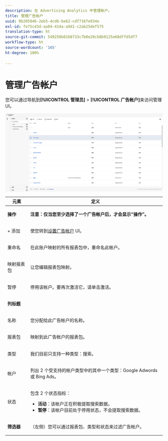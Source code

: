 ```yaml
---
description: 在 Advertising Analytics 中管理帐户。
title: 管理广告帐户
uuid: 0b205046-2eb5-4cd6-be62-cdf716fe934e
exl-id: fe75cd3d-aa84-414a-a9d1-c2ab25def575
translation-type: ht
source-git-commit: 549258b0168733c7b0e28cb8b9125e68dffd5df7
workflow-type: ht
source-wordcount: '165'
ht-degree: 100%

---
```


# 管理广告帐户

您可以通过导航到&#x200B;**[!UICONTROL 管理员]** > **[!UICONTROL 广告帐户]**&#x200B;来访问管理 UI。

![](assets/manage_ad_accounts.png)

<table id="table_BE318026CF024E94A885EED86AA7077F"> 
 <thead> 
  <tr> 
   <th colname="col1" class="entry"> 元素 </th> 
   <th colname="col2" class="entry"> 定义 </th> 
  </tr>
 </thead>
 <tbody> 
  <tr> 
   <td colname="col1"> <p><b>操作</b> </p> </td> 
   <td colname="col2"> <p><b>注意：仅当您至少选择了一个广告帐户后，才会显示“操作”。</b> </p> </td> 
  </tr> 
  <tr> 
   <td colname="col1"> <p>+ 添加 </p> </td> 
   <td colname="col2"> <p>使您转到<a href="/help/integrate/c-advertising-analytics/c-adanalytics-workflow/aa-create-ad-account.md"  >设置广告帐户</a> UI。 </p> </td> 
  </tr> 
  <tr> 
   <td colname="col1"> <p>重命名 </p> </td> 
   <td colname="col2"> <p>在此账户映射的所有报表包中，重命名此帐户。 </p> </td> 
  </tr> 
  <tr> 
   <td colname="col1"> <p>映射报表包 </p> </td> 
   <td colname="col2"> <p>让您编辑报表包映射。 </p> </td> 
  </tr> 
  <tr> 
   <td colname="col1"> <p>暂停 </p> </td> 
   <td colname="col2"> <p>停用该帐户。要再次激活它，请单击<span class="uicontrol">激活</span>。 </p> </td> 
  </tr> 
  <tr> 
   <td colname="col1"> <p><b>列标题</b> </p> </td> 
   <td colname="col2"> </td> 
  </tr> 
  <tr> 
   <td colname="col1"> <p>名称 </p> </td> 
   <td colname="col2"> <p>您分配给此广告帐户的名称。 </p> </td> 
  </tr> 
  <tr> 
   <td colname="col1"> <p>报表包 </p> </td> 
   <td colname="col2"> <p>映射到此广告帐户的报表包。 </p> </td> 
  </tr> 
  <tr> 
   <td colname="col1"> <p>类型 </p> </td> 
   <td colname="col2"> <p>我们目前只支持一种类型：搜索。 </p> </td> 
  </tr> 
  <tr> 
   <td colname="col1"> <p>帐户 </p> </td> 
   <td colname="col2"> <p>列出 2 个受支持的帐户类型中的其中一个类型：Google Adwords 或 Bing Ads。 </p> </td> 
  </tr> 
  <tr> 
   <td colname="col1"> <p>状态 </p> </td> 
   <td colname="col2"> <p>包含 2 个状态指标： </p> 
    <ul id="ul_376263DEF6EE44B48564D272D3CBFCBC"> 
     <li id="li_75E329B68B4D4E929E227E717C993082"><b>活动</b>：该帐户正在积极提取搜索数据。 </li> 
     <li id="li_5E2DF98B22D34437A2A2C93F996C1EA2"><b>暂停</b>：该帐户目前处于停用状态，不会提取搜索数据。 </li> 
    </ul> </td> 
  </tr> 
  <tr> 
   <td colname="col1"> <p><b>筛选器</b> </p> </td> 
   <td colname="col2"> <p>（左侧）您可以通过报表包、类型和状态来过滤广告帐户。 </p> </td> 
  </tr> 
 </tbody> 
</table>
